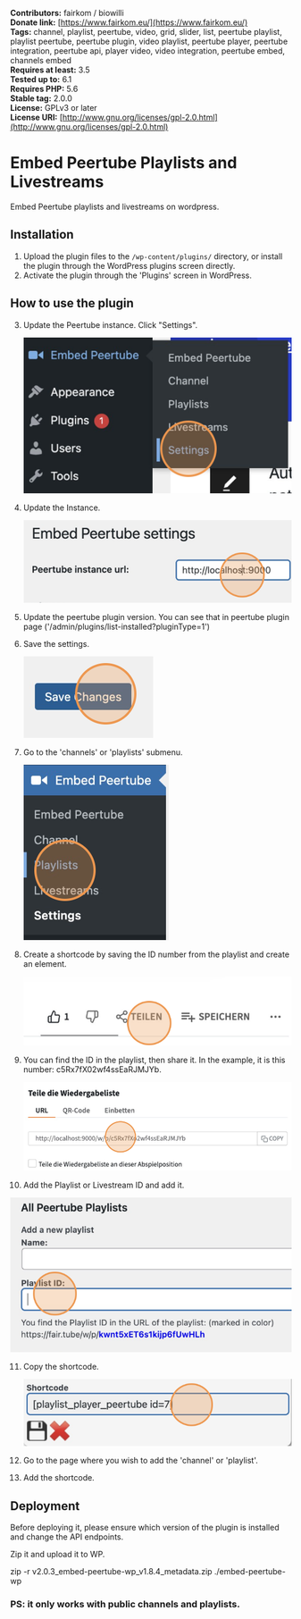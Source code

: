 **Contributors:** fairkom / biowilli  
**Donate link:** [https://www.fairkom.eu/](https://www.fairkom.eu/)  
**Tags:** channel, playlist, peertube, video, grid, slider, list, peertube playlist, playlist peertube, peertube plugin, video playlist, peertube player, peertube integration, peertube api, player video, video integration, peertube embed, channels embed  
**Requires at least:** 3.5  
**Tested up to:** 6.1  
**Requires PHP:** 5.6  
**Stable tag:** 2.0.0  
**License:** GPLv3 or later  
**License URI:** [http://www.gnu.org/licenses/gpl-2.0.html](http://www.gnu.org/licenses/gpl-2.0.html)

# Embed Peertube Playlists and Livestreams

Embed Peertube playlists and livestreams on wordpress.

## Installation

1. Upload the plugin files to the `/wp-content/plugins/` directory, or install the plugin through the WordPress plugins screen directly.
2. Activate the plugin through the 'Plugins' screen in WordPress.

## How to use the plugin

3. Update the Peertube instance. Click "Settings".

   ![Settings](docs/assets/settings.png)


4. Update the Instance.

   ![Update Instance](docs/assets/instance.png)

5. Update the peertube plugin version. You can see that in peertube plugin page ('/admin/plugins/list-installed?pluginType=1')

6. Save the settings.

   ![Save Instance Settings](docs/assets/save.png)

7. Go to the 'channels' or 'playlists' submenu.

   ![Playlists](docs/assets/playlists.png)

8. Create a shortcode by saving the ID number from the playlist and create an element.

   ![Share](docs/assets/share.png)

9. You can find the ID in the playlist, then share it. In the example, it is this number: c5Rx7fX02wf4ssEaRJMJYb.

   ![Share](docs/assets/shareID.png)

10. Add the Playlist or Livestream ID and add it.

   ![addPlaylistId](docs/assets/addPlaylistId.png)

11. Copy the shortcode.

    ![copyShortcode](docs/assets/copyShortcode.png)

12. Go to the page where you wish to add the 'channel' or 'playlist'.
13. Add the shortcode.

## Deployment

Before deploying it, please ensure which version of the plugin is installed and change the API endpoints.

Zip it and upload it to WP.

zip -r v2.0.3_embed-peertube-wp_v1.8.4_metadata.zip ./embed-peertube-wp

### PS: it only works with public channels and playlists.
